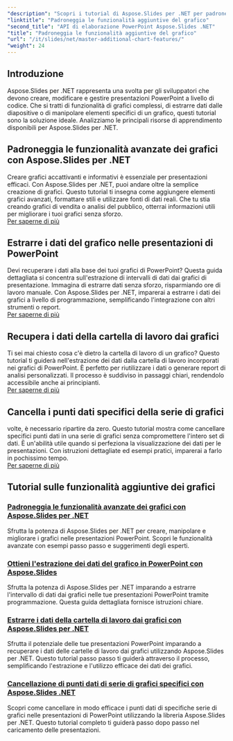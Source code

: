 ```yaml
---
"description": "Scopri i tutorial di Aspose.Slides per .NET per padroneggiare le funzionalità avanzate dei grafici, estrarre i dati dei grafici e manipolare i dati delle serie nelle presentazioni di PowerPoint."
"linktitle": "Padroneggia le funzionalità aggiuntive del grafico"
"second_title": "API di elaborazione PowerPoint Aspose.Slides .NET"
"title": "Padroneggia le funzionalità aggiuntive del grafico"
"url": "/it/slides/net/master-additional-chart-features/"
"weight": 24
---
```


## Introduzione

Aspose.Slides per .NET rappresenta una svolta per gli sviluppatori che devono creare, modificare e gestire presentazioni PowerPoint a livello di codice. Che si tratti di funzionalità di grafici complessi, di estrarre dati dalle diapositive o di manipolare elementi specifici di un grafico, questi tutorial sono la soluzione ideale. Analizziamo le principali risorse di apprendimento disponibili per Aspose.Slides per .NET.

## Padroneggia le funzionalità avanzate dei grafici con Aspose.Slides per .NET  
Creare grafici accattivanti e informativi è essenziale per presentazioni efficaci. Con Aspose.Slides per .NET, puoi andare oltre la semplice creazione di grafici. Questo tutorial ti insegna come aggiungere elementi grafici avanzati, formattare stili e utilizzare fonti di dati reali. Che tu stia creando grafici di vendita o analisi del pubblico, otterrai informazioni utili per migliorare i tuoi grafici senza sforzo.  
[Per saperne di più](./master-advanced-chart-features/)


## Estrarre i dati del grafico nelle presentazioni di PowerPoint  
Devi recuperare i dati alla base dei tuoi grafici di PowerPoint? Questa guida dettagliata si concentra sull'estrazione di intervalli di dati dai grafici di presentazione. Immagina di estrarre dati senza sforzo, risparmiando ore di lavoro manuale. Con Aspose.Slides per .NET, imparerai a estrarre i dati dei grafici a livello di programmazione, semplificando l'integrazione con altri strumenti o report.  
[Per saperne di più](./get-chart-data-extraction/)


## Recupera i dati della cartella di lavoro dai grafici  
Ti sei mai chiesto cosa c'è dietro la cartella di lavoro di un grafico? Questo tutorial ti guiderà nell'estrazione dei dati dalla cartella di lavoro incorporati nei grafici di PowerPoint. È perfetto per riutilizzare i dati o generare report di analisi personalizzati. Il processo è suddiviso in passaggi chiari, rendendolo accessibile anche ai principianti.  
[Per saperne di più](./extract-workbook-data-from-charts/)


## Cancella i punti dati specifici della serie di grafici  
volte, è necessario ripartire da zero. Questo tutorial mostra come cancellare specifici punti dati in una serie di grafici senza compromettere l'intero set di dati. È un'abilità utile quando si perfeziona la visualizzazione dei dati per le presentazioni. Con istruzioni dettagliate ed esempi pratici, imparerai a farlo in pochissimo tempo.  
[Per saperne di più](./clearing-specific-chart-series-data-points/)

## Tutorial sulle funzionalità aggiuntive dei grafici
### [Padroneggia le funzionalità avanzate dei grafici con Aspose.Slides per .NET](./master-advanced-chart-features/)
Sfrutta la potenza di Aspose.Slides per .NET per creare, manipolare e migliorare i grafici nelle presentazioni PowerPoint. Scopri le funzionalità avanzate con esempi passo passo e suggerimenti degli esperti.
### [Ottieni l'estrazione dei dati del grafico in PowerPoint con Aspose.Slides](./get-chart-data-extraction/)
Sfrutta la potenza di Aspose.Slides per .NET imparando a estrarre l'intervallo di dati dai grafici nelle tue presentazioni PowerPoint tramite programmazione. Questa guida dettagliata fornisce istruzioni chiare.
### [Estrarre i dati della cartella di lavoro dai grafici con Aspose.Slides per .NET](./extract-workbook-data-from-charts/)
Sfrutta il potenziale delle tue presentazioni PowerPoint imparando a recuperare i dati delle cartelle di lavoro dai grafici utilizzando Aspose.Slides per .NET. Questo tutorial passo passo ti guiderà attraverso il processo, semplificando l'estrazione e l'utilizzo efficace dei dati dei grafici.
### [Cancellazione di punti dati di serie di grafici specifici con Aspose.Slides .NET](./clearing-specific-chart-series-data-points/)
Scopri come cancellare in modo efficace i punti dati di specifiche serie di grafici nelle presentazioni di PowerPoint utilizzando la libreria Aspose.Slides per .NET. Questo tutorial completo ti guiderà passo dopo passo nel caricamento delle presentazioni.